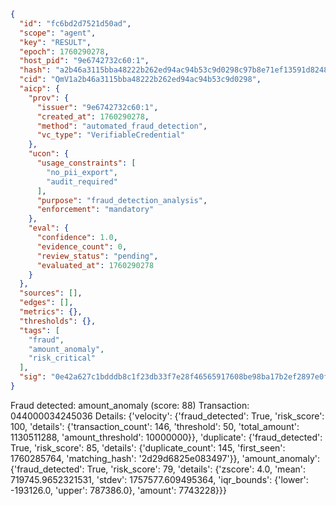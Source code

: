 ```json
{
  "id": "fc6bd2d7521d50ad",
  "scope": "agent",
  "key": "RESULT",
  "epoch": 1760290278,
  "host_pid": "9e6742732c60:1",
  "hash": "a2b46a3115bba48222b262ed94ac94b53c9d0298c97b8e71ef13591d8248435f",
  "cid": "QmV1a2b46a3115bba48222b262ed94ac94b53c9d0298",
  "aicp": {
    "prov": {
      "issuer": "9e6742732c60:1",
      "created_at": 1760290278,
      "method": "automated_fraud_detection",
      "vc_type": "VerifiableCredential"
    },
    "ucon": {
      "usage_constraints": [
        "no_pii_export",
        "audit_required"
      ],
      "purpose": "fraud_detection_analysis",
      "enforcement": "mandatory"
    },
    "eval": {
      "confidence": 1.0,
      "evidence_count": 0,
      "review_status": "pending",
      "evaluated_at": 1760290278
    }
  },
  "sources": [],
  "edges": [],
  "metrics": {},
  "thresholds": {},
  "tags": [
    "fraud",
    "amount_anomaly",
    "risk_critical"
  ],
  "sig": "0e42a627c1bdddb8c1f23db33f7e28f46565917608be98ba17b2ef2897e0f6d9"
}
```

Fraud detected: amount_anomaly (score: 88)
Transaction: 044000034245036
Details: {'velocity': {'fraud_detected': True, 'risk_score': 100, 'details': {'transaction_count': 146, 'threshold': 50, 'total_amount': 1130511288, 'amount_threshold': 10000000}}, 'duplicate': {'fraud_detected': True, 'risk_score': 85, 'details': {'duplicate_count': 145, 'first_seen': 1760285764, 'matching_hash': '2d29d6825e083497'}}, 'amount_anomaly': {'fraud_detected': True, 'risk_score': 79, 'details': {'zscore': 4.0, 'mean': 719745.9652321531, 'stdev': 1757577.609495364, 'iqr_bounds': {'lower': -193126.0, 'upper': 787386.0}, 'amount': 7743228}}}